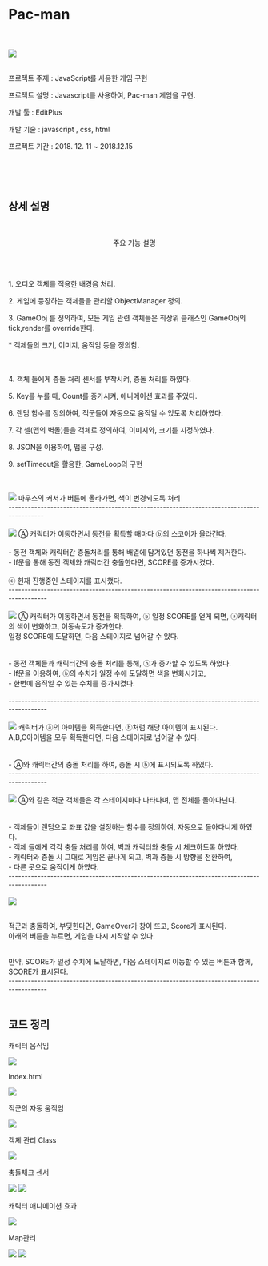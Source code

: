 
<br>
<h1>Pac-man</h1>

<br>
<br>
<img src="https://postfiles.pstatic.net/MjAxOTA1MTNfMTA0/MDAxNTU3NzE0NDQ3MDY3.xNy6VUKCnGk6GW1j6e0DVC7mCnhnAmsEVe1AykGjKp8g.K9vTD8_FIu5ZPBHNjQdlQJqRlbnOeUy6gkflZlZ1bOYg.PNG.wjddydwndi/image.png?type=w773">
<br>
<br>
<p>프로젝트 주제	:  JavaScript를 사용한 게임 구현</p>
<p>프로젝트 설명      :  Javascript를 사용하여, Pac-man 게임을 구현.</p>
<p>개발 툴		  :  EditPlus</p>
<p>개발 기술 	  : javascript , css, html</p>
<p>프로젝트 기간	:  2018. 12. 11 ~ 2018.12.15</p>
<br><br><br>
<h2> 상세 설명 </h2>
<br>
		<p style="text-align:center">	주요 기능 설명</p>
<br>
<br>
<p>1. 오디오 객체를 적용한 배경음 처리.</p>
<p>2. 게임에 등장하는 객체들을 관리할 ObjectManager 정의.</p>

<p>3. GameObj 를 정의하여, 모든 게임 관련 객체들은 최상위 클래스인 GameObj의 tick,render를 override한다.</p>
	 * 객체들의 크기, 이미지, 움직임 등을 정의함.<br><br><br>
<p>4. 객체 들에게 충돌 처리 센서를 부착시켜, 충돌 처리를 하였다.</p>
<p>5. Key를 누를 때, Count를 증가시켜, 애니메이션 효과를 주었다.</p>
<p>6. 랜덤 함수를 정의하여, 적군들이 자동으로 움직일 수 있도록 처리하였다.</p>
<p>7. 각 셀(맵의 벽돌)들을 객체로 정의하여, 이미지와, 크기를 지정하였다.</p>
<p>8. JSON을 이용하여, 맵을 구성.</p>
<p>9. setTimeout을 활용한, GameLoop의 구현</p>
<br>
<br>
<img src="https://postfiles.pstatic.net/MjAxOTA1MTNfMjk1/MDAxNTU3NzE0NTY2MzUx.wUb7vSx0QVchn7FYLvODWxoio3X5odAZz9JyxXrcIcgg.UEO4L0xS5H5vbt9LfcXBEGZXQGtnF6DVk3qONfJCVJ0g.PNG.wjddydwndi/image.png?type=w773">
마우스의 커서가 버튼에 올라가면, 색이 변경되도록 처리
<br>-----------------------------------------------------------------------------------------
<br>
<br>
<img src="https://postfiles.pstatic.net/MjAxOTA1MTNfMjcx/MDAxNTU3NzE0NjA4MDQ1.eOIgteKpqzmlyZ9iy2-VYtSNrv4fX50ovqzhaen5F4Yg.YKLrDrdt0H4yeHuxzHlbpkEBGEqg7g854gc0I4fSRwog.PNG.wjddydwndi/image.png?type=w773">
Ⓐ 캐릭터가 이동하면서 동전을 획득할 때마다 ⓑ의 스코어가 올라간다.
<br><br> - 동전 객체와 캐릭터간 충돌처리를 통해 배열에 담겨있던 동전을 하나씩 제거한다.
<br> - If문을 통해 동전 객체와 캐릭터간 충돌한다면, SCORE를 증가시켰다.
<br><br>ⓒ 현재 진행중인 스테이지를 표시했다.
<br>------------------------------------------------------------------------------------------
<br>
<br>
<img src="https://postfiles.pstatic.net/MjAxOTA1MTNfMjg2/MDAxNTU3NzE0NjM1MjYz.jB_n7RFNzRDwx7W1WQfeB1GNhAIp8illl3g8QSaSnHwg.Sw0UcDRPVt59WB1lu61f3hgiATdjrYpIDN7G4SRL384g.PNG.wjddydwndi/image.png?type=w773">
Ⓐ 캐릭터가 이동하면서 동전을 획득하여, ⓑ 일정 SCORE를 얻게 되면, ⓐ캐릭터의 색이 변화하고, 
이동속도가 증가한다.<br>
일정 SCORE에 도달하면, 다음 스테이지로 넘어갈 수 있다.<br><br><br>
 - 동전 객체들과 캐릭터간의 충돌 처리를 통해, ⓑ가 증가할 수 있도록 하였다.<br>
 - If문을 이용하여, ⓑ의 수치가 일정 수에 도달하면 색을 변화시키고, <br>
 - 한번에 움직일 수 있는 수치를 증가시켰다.<br>
<br>------------------------------------------------------------------------------------------
<br>
<Br>
<img src="https://postfiles.pstatic.net/MjAxOTA1MTNfMTU3/MDAxNTU3NzE1MTQwNjA5.qM6Me2UIy1K-1wOr1snX9zig_56_ZFGfpzz8-IThnWwg.AAQd1J2a6Qizbsv5aeeUg4JsPZG4zqZlyVO3MoDImWMg.PNG.wjddydwndi/image.png?type=w773">
캐릭터가 ⓐ의 아이템을 획득한다면, ⓑ처럼 해당 아이템이 표시된다.
<br>A,B,C아이템을 모두 획득한다면, 다음 스테이지로 넘어갈 수 있다.<br><br>
<br>- Ⓐ와 캐릭터간의 충돌 처리를 하여, 충돌 시 ⓑ에 표시되도록 하였다.
<br>------------------------------------------------------------------------------------------
<br>
<br>
<img src="https://postfiles.pstatic.net/MjAxOTA1MTNfMjM1/MDAxNTU3NzE1MTY0Njk5.1P9Cz2XsP5YUMq1owxuoCEh6epRV4-e5O2JxUCMexiMg.sTODucRMU90FwTvEwddDg6ar-GUi0sa--oEz1OwBeu8g.PNG.wjddydwndi/image.png?type=w773">
Ⓐ와 같은 적군 객체들은 각 스테이지마다 나타나며, 맵 전체를 돌아다닌다.<br><br>
<br> - 객체들이 랜덤으로 좌표 값을 설정하는 함수를 정의하여, 자동으로 돌아다니게 하였다.
<br> - 객체 들에게 각각 충돌 처리를 하여, 벽과 캐릭터와 충돌 시 체크하도록 하였다.
<br> - 캐릭터와 충돌 시 그대로 게임은 끝나게 되고, 벽과 충돌 시 방향을 전환하여, 
<br> - 다른 곳으로 움직이게 하였다.
<br>------------------------------------------------------------------------------------------
<br>
<br>
<img src="https://postfiles.pstatic.net/MjAxOTA1MTNfMjYx/MDAxNTU3NzE1MTg0Mzg3.QlTicrXbTquMhs1mXC6R-JVSja0mYBdDH8jeFMH_wtgg.8MDlyY5X49NK1d0JhwtNGq0DSNY8zaekgiak79sSRD8g.PNG.wjddydwndi/image.png?type=w773">

<br>적군과 충돌하여, 부딪힌다면, GameOver가 창이 뜨고, Score가 표시된다.
<br>아래의 버튼을 누르면, 게임을 다시 시작할 수 있다.

<br>만약, SCORE가 일정 수치에 도달하면, 다음 스테이지로 이동할 수 있는 버튼과 함께, SCORE가 표시된다.
<br>------------------------------------------------------------------------------------------
<Br>
<br>
	<h2>코드 정리</h2>
	<p>
	<p>캐릭터 움직임</p>
<img src="https://postfiles.pstatic.net/MjAxOTA1MTNfMjM1/MDAxNTU3NzI2Mjk0Mjgz.fRJWzdmFCfTAN8JoWSDjJrJF-4HTJoRIY5uS2ptvU9kg.jWPBgaiyqCJ0g1QMp5j0zHh5Wp7intwuEWNlcSvNOQcg.PNG.wjddydwndi/image.png?type=w773">
	<p>Index.html</p>
<img src="https://postfiles.pstatic.net/MjAxOTA1MTNfMTAw/MDAxNTU3NzI2MzIwNTgx.GJQvsTGq8c4-fHEM9D6HohDO0C32xyUUXy4UvA2JcFUg.MMoKkvaDvaCiyTSOao6lEJS_Lhf-S1Amn3s_vV3Agu4g.PNG.wjddydwndi/image.png?type=w773">
	


<p>적군의 자동 움직임</p>
<img src="https://postfiles.pstatic.net/MjAxOTA1MTNfMTU4/MDAxNTU3NzI2MzI0NzAz.d7tJb9FYMZPL2dzA0s4NYyWLuTWAPbnD6MY-XDiKo_Ag.f4oFznvFnjsNfQoO-B2Zi3BCK3MIW_R3cVLyVgcNSlkg.PNG.wjddydwndi/image.png?type=w773">

<p>객체 관리 Class</p>
<img src="https://postfiles.pstatic.net/MjAxOTA1MTNfMzQg/MDAxNTU3NzI2MzI3ODM0.SYpZEhVBtPTgnHngSC6QSB1nl-zyH9MTydRvA8Nk_ikg.4kqWN-687I-cE2hWRTOP8DLYI-FnD1NivaVZBM_JjxUg.PNG.wjddydwndi/image.png?type=w773">

<p>충돌체크 센서</p>
<img src="https://postfiles.pstatic.net/MjAxOTA1MTNfMTg5/MDAxNTU3NzI2MzMwNzgw.eetPfLDc493EHhWNfBFQFkLMiyDxlXr8ks9ZxKK_Sk8g.BlYY-ASgxeTKI_oF0dNGKWq2QpeVqyoiW984tzdCLGog.PNG.wjddydwndi/image.png?type=w773">

<img src="https://postfiles.pstatic.net/MjAxOTA1MTNfNTQg/MDAxNTU3NzI2MzMzMDAy.bsKYpUTTMC6kY2BJW8l5glUpDAfpVizURGJkVMI8cS0g.2mPpXa4_uWFJRM1C7QsJe9IWOlGJcplO9EK3mFFhtswg.PNG.wjddydwndi/image.png?type=w773">

<p>캐릭터 애니메이션 효과</p>
<img src="https://postfiles.pstatic.net/MjAxOTA1MTNfMTU3/MDAxNTU3NzI2MzM2MTUz.NoWHuqHqWxNtVDfp94kCY2muu8ud7FAOicEBtZqb67Eg.hvxudPSigame4SliXK1qsKlD3DgQw4cPQ1QMxex7if0g.PNG.wjddydwndi/image.png?type=w773">

<p>Map관리</p>
<img src="https://postfiles.pstatic.net/MjAxOTA1MTNfNTYg/MDAxNTU3NzI2NDA5NTkz.09RMMHkU1-C8GY74fbBDeeoE2LpfU3HqGRJSWBCulnkg.WjBjMbOff54X6T8S7dp-9repg5dqElhnPT3Fkx1Ojj0g.PNG.wjddydwndi/image.png?type=w773">

<img src="https://postfiles.pstatic.net/MjAxOTA1MTNfMjY5/MDAxNTU3NzI2NDEzNjQ0.iB5rVxbLWMOJ9sZ4nNmhzhUJ2NNtMVFyXko_cSP-MHEg.nmCTA_7vhU80Z0tPAl6hl4n14aKdUwJYHzL9DSK_V9Eg.PNG.wjddydwndi/image.png?type=w773">
